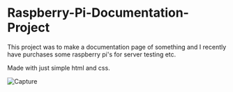 # Raspberry-Pi-Documentation-Project

This project was to make a documentation page of something and I recently have purchases some raspberry pi's for server testing etc.

Made with just simple html and css. 



![Capture](https://user-images.githubusercontent.com/87507825/188162850-a6fcc905-6203-4ca8-8799-85c645e4d1ab.PNG)

